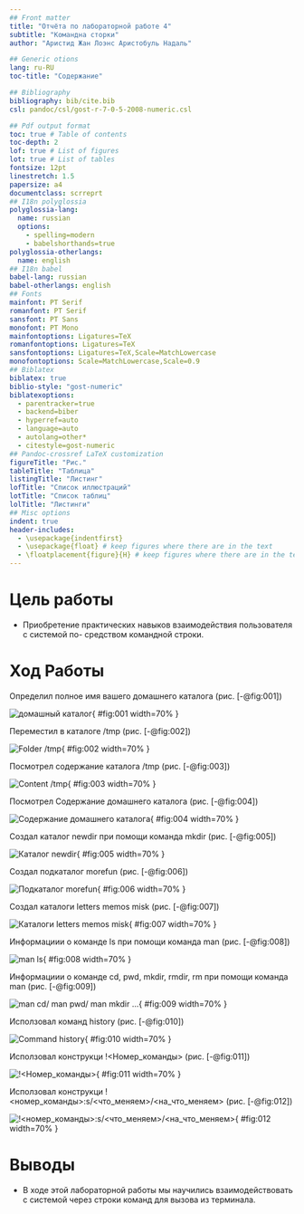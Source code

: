 ```yaml
---
## Front matter
title: "Отчёта по лабораторной работе 4"
subtitle: "Командна сторки"
author: "Аристид Жан Лоэнс Аристобуль Надаль"

## Generic otions
lang: ru-RU
toc-title: "Содержание"

## Bibliography
bibliography: bib/cite.bib
csl: pandoc/csl/gost-r-7-0-5-2008-numeric.csl

## Pdf output format
toc: true # Table of contents
toc-depth: 2
lof: true # List of figures
lot: true # List of tables
fontsize: 12pt
linestretch: 1.5
papersize: a4
documentclass: scrreprt
## I18n polyglossia
polyglossia-lang:
  name: russian
  options:
	- spelling=modern
	- babelshorthands=true
polyglossia-otherlangs:
  name: english
## I18n babel
babel-lang: russian
babel-otherlangs: english
## Fonts
mainfont: PT Serif
romanfont: PT Serif
sansfont: PT Sans
monofont: PT Mono
mainfontoptions: Ligatures=TeX
romanfontoptions: Ligatures=TeX
sansfontoptions: Ligatures=TeX,Scale=MatchLowercase
monofontoptions: Scale=MatchLowercase,Scale=0.9
## Biblatex
biblatex: true
biblio-style: "gost-numeric"
biblatexoptions:
  - parentracker=true
  - backend=biber
  - hyperref=auto
  - language=auto
  - autolang=other*
  - citestyle=gost-numeric
## Pandoc-crossref LaTeX customization
figureTitle: "Рис."
tableTitle: "Таблица"
listingTitle: "Листинг"
lofTitle: "Список иллюстраций"
lotTitle: "Список таблиц"
lolTitle: "Листинги"
## Misc options
indent: true
header-includes:
  - \usepackage{indentfirst}
  - \usepackage{float} # keep figures where there are in the text
  - \floatplacement{figure}{H} # keep figures where there are in the text
---
```


# Цель работы

- Приобретение практических навыков взаимодействия пользователя с системой по-
средством командной строки.

# Ход Работы

Определил полное имя вашего домашнего каталога (рис. [-@fig:001])

![домашный каталог](image/1.png){ #fig:001 width=70% }

Переместил в каталоге /tmp (рис. [-@fig:002])

![Folder /tmp](image/2.png){ #fig:002 width=70% }

Посмотрел содержание каталога /tmp (рис. [-@fig:003])

![Content /tmp](image/3.png){ #fig:003 width=70% }

Посмотрел Содержание домашнего каталога  (рис. [-@fig:004])

![Содержание домашнего каталога](image/4.png){ #fig:004 width=70% }

Создал каталог newdir при помощи команда mkdir (рис. [-@fig:005])

![Каталог newdir](image/5.png){ #fig:005 width=70% }

Создал подкаталог morefun (рис. [-@fig:006])

![Подкаталог morefun](image/6.png){ #fig:006 width=70% }

Создал каталоги letters memos misk (рис. [-@fig:007])

![Каталоги letters memos misk](image/7.png){ #fig:007 width=70% }

Информациии о команде ls при помощи команда man (рис. [-@fig:008])

![man ls](image/8.png){ #fig:008 width=70% }

Информациии о команде cd, pwd, mkdir, rmdir, rm при помощи команда man (рис. [-@fig:009])

![man cd/ man pwd/ man mkdir ...](image/9.png){ #fig:009 width=70% }

Исползовал команд history (рис. [-@fig:010])

![Command history](image/10.png){ #fig:010 width=70% }

Исползовал конструкци !<Номер_команды> (рис. [-@fig:011])

![!<Номер_команды>](image/11.png){ #fig:011 width=70% }

Исползовал конструкци !<номер_команды>:s/<что_меняем>/<на_что_меняем> (рис. [-@fig:012])

![!<номер_команды>:s/<что_меняем>/<на_что_меняем>](image/12.png){ #fig:012 width=70% }

# Выводы

- В ходе этой лабораторной работы мы научились взаимодействовать с системой через строки команд для вызова из терминала.



